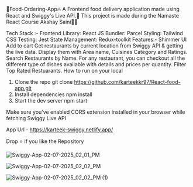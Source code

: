 🙏Food-Ordering-App🔥
A Frontend food delivery application made using React and Swiggy's Live API.🚀 This project is made during the Namaste React Course Akshay Saini👩‍💻

Tech Stack :-
Frontend Library: React JS
Bundler: Parcel
Styling: Tailwind CSS
Testing: Jest
State Management: Redux-toolkit
Features:-
Shimmer UI
Add to cart
Get restaurants by current location from Swiggy API & getting the live data.
Display them with Area name, Cuisines Category and Ratings.
Search Restaurants by Name.
For any restaurant, you can checkout all the different type of dishes available with details and prices per quantity.
Filter Top Rated Restuarants.
How to run on your local
1. Clone the repo
git clone https://github.com/karteekkr97/React-food-app.git
2. Install dependencies
npm install
3. Start the dev server
npm start

Make sure you've enabled CORS extension installed in your browser while fetching Swiggy Live API

App Url - https://karteek-swiggy.netlify.app/

Drop ⭐ if you like the Repository

![Swiggy-App-02-07-2025_02_01_PM](https://github.com/user-attachments/assets/41c9f329-6e32-457a-b24b-344d8a59e1e3)

![Swiggy-App-02-07-2025_02_02_PM](https://github.com/user-attachments/assets/00ea1228-e4a0-431e-a9c2-1eade4a21c60)

![Swiggy-App-02-07-2025_02_02_PM (1)](https://github.com/user-attachments/assets/d78b5b49-a633-4c53-9320-ebdcefd009a0)


